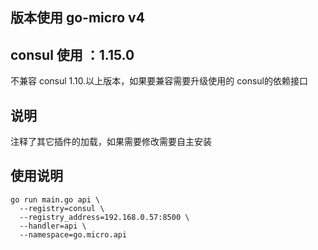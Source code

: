## 版本使用 go-micro v4 

## consul 使用 ：1.15.0

不兼容 consul 1.10.以上版本，如果要兼容需要升级使用的 consul的依赖接口

## 说明
注释了其它插件的加载，如果需要修改需要自主安装

## 使用说明

```shell
go run main.go api \
  --registry=consul \
  --registry_address=192.168.0.57:8500 \
  --handler=api \
  --namespace=go.micro.api
```

